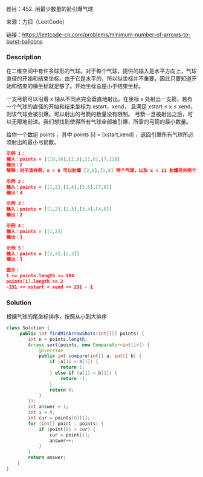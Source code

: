题目：452. 用最少数量的箭引爆气球

来源：力扣（LeetCode）

链接：https://leetcode-cn.com/problems/minimum-number-of-arrows-to-burst-balloons


### Description

在二维空间中有许多球形的气球。对于每个气球，提供的输入是水平方向上，气球直径的开始和结束坐标。由于它是水平的，所以纵坐标并不重要，因此只要知道开始和结束的横坐标就足够了。开始坐标总是小于结束坐标。

一支弓箭可以沿着 x 轴从不同点完全垂直地射出。在坐标 x 处射出一支箭，若有一个气球的直径的开始和结束坐标为 xstart，xend， 且满足  xstart ≤ x ≤ xend，则该气球会被引爆。可以射出的弓箭的数量没有限制。 弓箭一旦被射出之后，可以无限地前进。我们想找到使得所有气球全部被引爆，所需的弓箭的最小数量。

给你一个数组 points ，其中 points [i] = [xstart,xend] ，返回引爆所有气球所必须射出的最小弓箭数。

```json
示例 1：
输入：points = [[10,16],[2,8],[1,6],[7,12]]
输出：2
解释：对于该样例，x = 6 可以射爆 [2,8],[1,6] 两个气球，以及 x = 11 射爆另外两个气球

示例 2：
输入：points = [[1,2],[3,4],[5,6],[7,8]]
输出：4

示例 3：
输入：points = [[1,2],[2,3],[3,4],[4,5]]
输出：2

示例 4：
输入：points = [[1,2]]
输出：1

示例 5：
输入：points = [[2,3],[2,3]]
输出：1

提示：
1 <= points.length <= 104
points[i].length == 2
-231 <= xstart < xend <= 231 - 1
```



### Solution

根据气球的尾坐标排序，按照从小到大排序

```java
class Solution {
     public int findMinArrowShots(int[][] points) {
        int n = points.length;
        Arrays.sort(points, new Comparator<int[]>() {
            @Override
            public int compare(int[] a, int[] b) {
                if (a[1] > b[1]) {
                    return 1;
                } else if (a[1] < b[1]) {
                    return -1;
                }
                return 0;
            }
        });
        int answer = 1;
        int i = 0;
        int cur = points[0][1];
        for (int[] point : points) {
            if (point[0] > cur) {
                cur = point[1];
                answer++;
            }
        }
        return answer;
    }
}
```

